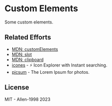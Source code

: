 # Custom Elements

Some custom elements.

## Related Efforts

- [MDN: customElements](https://developer.mozilla.org/en-US/docs/Web/API/Window/customElements)
- [MDN: slot](https://developer.mozilla.org/en-US/docs/Web/HTML/Element/slot)
- [MDN: clipboard](https://developer.mozilla.org/en-US/docs/Web/API/Navigator/clipboard)
- [icones](https://icones.js.org/collection/all) - ⚡️ Icon Explorer with Instant searching.
- [picsum](https://picsum.photos/) - The Lorem Ipsum for photos.

## License

MIT - Allen-1998 2023
